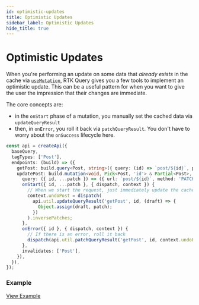 ```yaml
---
id: optimistic-updates
title: Optimistic Updates
sidebar_label: Optimistic Updates
hide_title: true
---
```


# Optimistic Updates

When you're performing an update on some data that _already exists_ in the cache via [`useMutation`](./mutations), RTK Query gives you a few tools to implement an optimistic update. This can be a useful pattern for when you want to give the user the impression that their changes are immediate.

The core concepts are:

- in the `onStart` phase of a mutation, you manually set the cached data via `updateQueryResult`
- then, in `onError`, you roll it back via `patchQueryResult`. You don't have to worry about the `onSuccess` lifecycle here.

```ts title="Example optimistic update mutation"
const api = createApi({
  baseQuery,
  tagTypes: ['Post'],
  endpoints: (build) => ({
    getPost: build.query<Post, string>({ query: (id) => `post/${id}`, provides: ['Post'] }),
    updatePost: build.mutation<void, Pick<Post, 'id'> & Partial<Post>, { undoPost: Patch[] }>({
      query: ({ id, ...patch }) => ({ url: `post/${id}`, method: 'PATCH', body: patch }),
      onStart({ id, ...patch }, { dispatch, context }) {
        // When we start the request, just immediately update the cache
        context.undoPost = dispatch(
          api.util.updateQueryResult('getPost', id, (draft) => {
            Object.assign(draft, patch);
          })
        ).inversePatches;
      },
      onError({ id }, { dispatch, context }) {
        // If there is an error, roll it back
        dispatch(api.util.patchQueryResult('getPost', id, context.undoPost));
      },
      invalidates: ['Post'],
    }),
  }),
});
```

### Example

[View Example](../examples/react-optimistic-updates)
